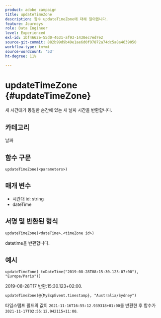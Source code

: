 ```yaml
---
product: adobe campaign
title: updateTimeZone
description: 함수 updateTimeZone에 대해 알아봅니다.
feature: Journeys
role: Data Engineer
level: Experienced
exl-id: 1bf4662e-55d0-4631-af93-1430ec7ed7e2
source-git-commit: 882b99d9b49e1ae6d0f97872a74dc5a8a4639050
workflow-type: tm+mt
source-wordcount: '53'
ht-degree: 11%

---
```


# updateTimeZone {#updateTimeZone}

새 시간대가 동일한 순간에 있는 새 날짜 시간을 반환합니다.

## 카테고리

날짜

## 함수 구문

`updateTimeZone(<parameters>)`

## 매개 변수

* 시간대 id: string
* dateTime

## 서명 및 반환된 형식

`updateTimeZone(<dateTime>,<timeZone id>)`

datetime을 반환합니다.

## 예시

`updateTimeZone( toDateTime("2019-08-28T08:15:30.123-07:00"), "Europe/Paris"))`

2019-08-28T17 반환:15:30.123+02:00.

<!--`updateTimeZone( toDateTime("2019-08-28T08:15:30.123-07:00"), toTimeZone("Europe/Paris")))`
Returns "2019-08-28T17:15:30.123+02:00".-->

`updateTimeZone(@{MyExpEvent.timestamp}, "Australia/Sydney")`

타임스탬프 필드의 값이 `2021-11-16T16:55:12.939318+01:00`를 반환한 후 함수가 `2021-11-17T02:55:12.942115+11:00`.
